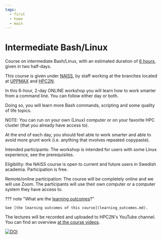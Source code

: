 ```yaml
---
tags:
  - first
  - home
  - main
---
```


# Intermediate Bash/Linux

Course on intermediate Bash/Linux, with an estimated duration of
[6 hours](https://github.com/UPPMAX/linux-command-line-201/issues/2),
given in two half-days.

This course is given under <a href="https://www.naiss.se/" target="_blank">NAISS</a>, by staff working at the branches located at <a href="https://www.uu.se/centrum/uppmax/" target="_blank">UPPMAX</a> and <a href="https://www.hpc2n.umu.se" target="_blank">HPC2N</a>.

In this 6-hour, 2-day ONLINE workshop you will learn how to work smarter from a command line. You can follow either day or both.

Doing so, you will learn more Bash commands, scripting and some quality of life topics.

NOTE: You can run on your own (Linux) computer or on your favorite HPC cluster (that you already have access to).

At the end of each day, you should feel able to work smarter and able to avoid more grunt work (i.e. anything that involves repeated copypaste).

Intended participants: The workshop is intended for users with some Linux experience, see the prerequisites.

Eligibility: the NAISS course is open to current and future users in Swedish academia. Participation is free.

Remote/online participation: The course will be completely online and we will use Zoom. The participants will use their own computer or a computer system they have access to.

??? note "What are the [learning outcomes](learning_outcomes.md)?"

    See [the learning outcomes of this course](learning_outcomes.md).

The lectures will be recorded and uploaded to HPC2N's YouTube channel.
You can find an overview [at the course videos](videos.md).

[![DOI](https://zenodo.org/badge/887694497.svg)](https://doi.org/10.5281/zenodo.15551066)

